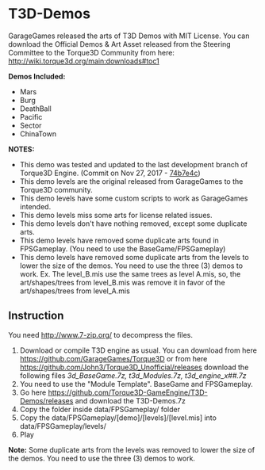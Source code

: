 # T3D-Demos

GarageGames released the arts of T3D Demos with MIT License. You can download the Official Demos & Art Asset released from the Steering Committee to the Torque3D Community from here: http://wiki.torque3d.org/main:downloads#toc1

**Demos Included:**
- Mars
- Burg
- DeathBall
- Pacific
- Sector
- ChinaTown

**NOTES:**
* This demo was tested and updated to the last development branch of Torque3D Engine. (Commit on Nov 27, 2017 - [74b7e4c](https://github.com/GarageGames/Torque3D/tree/74b7e4cd89f4a0fee65d3f831c35df349d16f8c3))
* This demo levels are the original released from GarageGames to the Torque3D community.
* This demo levels have some custom scripts to work as GarageGames intended.
* This demo levels miss some arts for license related issues.
* This demo levels don't have nothing removed, except some duplicate arts.
* This demo levels have removed some duplicate arts found in FPSGameplay. (You need to use the BaseGame/FPSGameplay)
* This demo levels have removed some duplicate arts from the levels to lower the size of the demos. You need to use the three (3) demos to work. Ex. The level_B.mis use the same trees as level A.mis, so, the art/shapes/trees from level_B.mis was remove it in favor of the art/shapes/trees from level_A.mis


## Instruction

You need http://www.7-zip.org/ to decompress the files.

1) Download or compile T3D engine as usual. You can download from here https://github.com/GarageGames/Torque3D or from here https://github.com/John3/Torque3D_Unofficial/releases download the following files *3d_BaseGame.7z, t3d_Modules.7z, t3d_engine_x##.7z*
2) You need to use the "Module Template". BaseGame and FPSGameplay.
3) Go here https://github.com/Torque3D-GameEngine/T3D-Demos/releases and download the T3D-Demos.7z
4) Copy the folder inside data/FPSGameplay/ folder
4) Copy the data/FPSGameplay/[demo]/[levels]/[level.mis] into data/FPSGameplay/levels/
5) Play

**Note:** Some duplicate arts from the levels was removed to lower the size of the demos. You need to use the three (3) demos to work.
